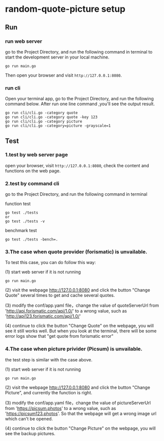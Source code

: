 # random-quote-picture setup

## Run

### run web server
go to the Project Directory, and run the following command in terminal to start the development server in your local machine.
``` 
go run main.go
```
Then open your browser and visit `http://127.0.0.1:8080`.

### run cli
Open your terminal app, go to the Project Directory, and run the following command below. After run one line command ,you'll see the output result.
```
go run cli/cli.go -category quote
go run cli/cli.go -category quote -key 123
go run cli/cli.go -category picture
go run cli/cli.go -category=picture -grayscale=1
```


## Test

### 1.test by web server page
open your browser, visit `http://127.0.0.1:8080`, check the content and functions on the web page.  

### 2.test by command cli  
go to the Project Directory, and run the following command in terminal  

function test  
```
go test ./tests 
or
go test ./tests -v
```

benchmark test  
```
go test ./tests -bench=.
```

### 3.The case when quote provider (forismatic) is unvailable.

To test this case, you can do follow this way:

(1) start web server if it is not running
```
go run main.go 
```

(2) visit the webpage http://127.0.0.1:8080 and click the button "Change Quote" several times to get and cache several quotes.

(3) modify the conf/app.yaml file，change the value of quoteServerUrl from 'http://api.forismatic.com/api/1.0/' to a wrong value, such as 'http://api123.forismatic.com/api/1.0/'

(4) continue to click the button "Change Quote" on the webpage, you will see it still works well. But when you look at the terminal, there will be some error logs show that "get quote from forismatic error"


### 4.The case when picture privider (Picsum) is unvailable.

the test step is similar with the case above. 

(1) start web server if it is not running
```
go run main.go 
```

(2) visit the webpage http://127.0.0.1:8080 and click the button "Change Picture", and currently the function is right.

(3) modify the conf/app.yaml file，change the value of pictureServerUrl from 'https://picsum.photos' to a wrong value, such as 'https://picsum123.photos'. So that the webpage will get a wrong image url which can't be opened.

(4) continue to click the button "Change Picture" on the webpage, you will see the backup pictures. 